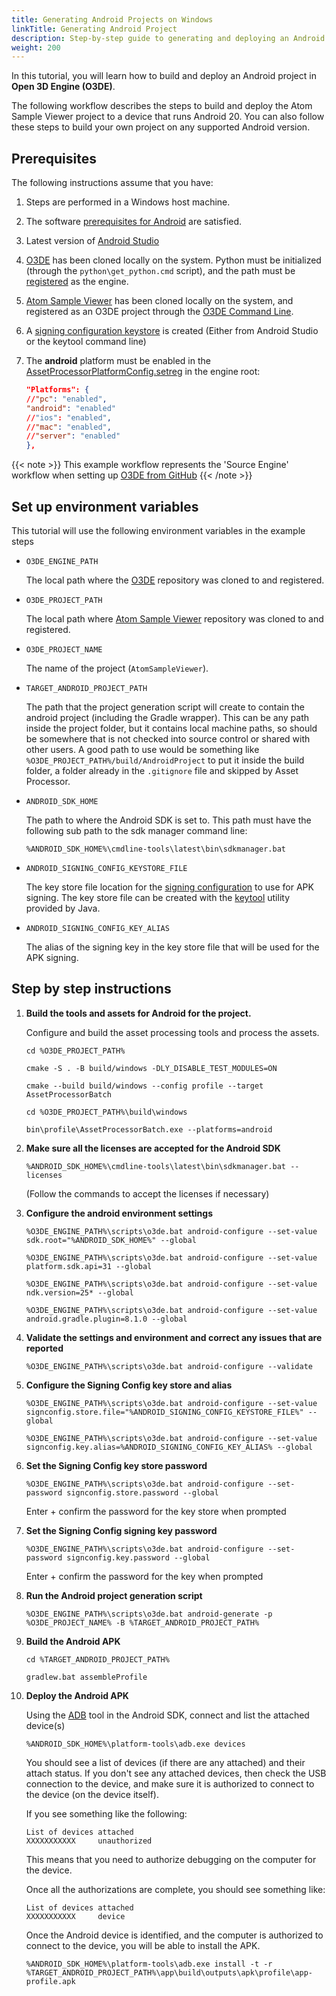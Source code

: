 ```yaml
---
title: Generating Android Projects on Windows
linkTitle: Generating Android Project
description: Step-by-step guide to generating and deploying an Android project for Open 3D Engine (O3DE).
weight: 200
---
```



In this tutorial, you will learn how to build and deploy an Android project in **Open 3D Engine (O3DE)**.

The following workflow describes the steps to build and deploy the Atom Sample Viewer project to a device that runs Android 20. You can also follow these steps to build your own project on any supported Android version. 

## Prerequisites

The following instructions assume that you have:

1.  Steps are performed in a Windows host machine.
1.  The software [prerequisites for Android](docs/user-guide/platforms/android#prerequisite-software-and-packages) are satisfied.
1.  Latest version of [Android Studio](https://developer.android.com/studio)

1.  [O3DE](https://github.com/o3de/o3de.git) has been cloned locally on the system. Python must be initialized (through the `python\get_python.cmd` script), and the path must be [registered](/docs/welcome-guide/setup/setup-from-github/building-windows/#register-the-engine) as the engine.
1.  [Atom Sample Viewer](https://github.com/o3de/o3de-atom-sampleviewer.git) has been cloned locally on the system, and registered as an O3DE project through the [O3DE Command Line](docs/user-guide/project-config/cli-reference#register).
1.  A [signing configuration keystore](/docs/user-guide/platforms/android#apk-signing) is created (Either from Android Studio or the keytool command line)
1.  The **android** platform must be enabled in the [AssetProcessorPlatformConfig.setreg](https://github.com/o3de/o3de/blob/324c0317e9cf61428d3bec492c7ba243a08718f9/Registry/AssetProcessorPlatformConfig.setreg#L64-L70) in the engine root:
    ```json
    "Platforms": {
    //"pc": "enabled",
    "android": "enabled"
    //"ios": "enabled",
    //"mac": "enabled",
    //"server": "enabled"
    },
    ```

{{< note >}}
This example workflow represents the 'Source Engine' workflow when setting up [O3DE from GitHub](/docs/welcome-guide/setup/setup-from-github)
{{< /note >}}


## Set up environment variables

This tutorial will use the following environment variables in the example steps

- `O3DE_ENGINE_PATH`

  The local path where the [O3DE](https://github.com/o3de/o3de.git) repository was cloned to and registered.

- `O3DE_PROJECT_PATH`

  The local path where [Atom Sample Viewer](https://github.com/o3de/o3de-atom-sampleviewer.git) repository was cloned to and registered.

- `O3DE_PROJECT_NAME`

  The name of the project (`AtomSampleViewer`).

- `TARGET_ANDROID_PROJECT_PATH`

  The path that the project generation script will create to contain the android project (including the Gradle wrapper).  This can be any path inside the project folder, but it contains local machine paths, so should be somewhere that is not checked into source control or shared with other users.  A good path to use would be something like `%O3DE_PROJECT_PATH%/build/AndroidProject` to put it inside the build folder, a folder already in the `.gitignore` file and skipped by Asset Processor.

- `ANDROID_SDK_HOME`

  The path to where the Android SDK is set to. This path must have the following sub path to the sdk manager command line:
  ```
  %ANDROID_SDK_HOME%\cmdline-tools\latest\bin\sdkmanager.bat

- `ANDROID_SIGNING_CONFIG_KEYSTORE_FILE`

  The key store file location for the [signing configuration](/docs/user-guide/platforms/android#APK_Signing) to use for APK signing. The key store file can be created with the [keytool](https://docs.oracle.com/en/java/javase/17/docs/specs/man/keytool.html) utility provided by Java. 

- `ANDROID_SIGNING_CONFIG_KEY_ALIAS`

  The alias of the signing key in the key store file that will be used for the APK signing.

## Step by step instructions


1. **Build the tools and assets for Android for the project.**

   Configure and build the asset processing tools and process the assets.

   ```
   cd %O3DE_PROJECT_PATH%

   cmake -S . -B build/windows -DLY_DISABLE_TEST_MODULES=ON

   cmake --build build/windows --config profile --target AssetProcessorBatch

   cd %O3DE_PROJECT_PATH%\build\windows

   bin\profile\AssetProcessorBatch.exe --platforms=android

   ```

1. **Make sure all the licenses are accepted for the Android SDK**

   ```
   %ANDROID_SDK_HOME%\cmdline-tools\latest\bin\sdkmanager.bat --licenses
   ```
   (Follow the commands to accept the licenses if necessary)

1. **Configure the android environment settings**

   ```
   %O3DE_ENGINE_PATH%\scripts\o3de.bat android-configure --set-value sdk.root="%ANDROID_SDK_HOME%" --global

   %O3DE_ENGINE_PATH%\scripts\o3de.bat android-configure --set-value platform.sdk.api=31 --global

   %O3DE_ENGINE_PATH%\scripts\o3de.bat android-configure --set-value ndk.version=25* --global

   %O3DE_ENGINE_PATH%\scripts\o3de.bat android-configure --set-value android.gradle.plugin=8.1.0 --global

   ```

1. **Validate the settings and environment and correct any issues that are reported**

   ```
   %O3DE_ENGINE_PATH%\scripts\o3de.bat android-configure --validate
   ```

1. **Configure the Signing Config key store and alias**

   ```
   %O3DE_ENGINE_PATH%\scripts\o3de.bat android-configure --set-value signconfig.store.file="%ANDROID_SIGNING_CONFIG_KEYSTORE_FILE%" --global

   %O3DE_ENGINE_PATH%\scripts\o3de.bat android-configure --set-value signconfig.key.alias=%ANDROID_SIGNING_CONFIG_KEY_ALIAS% --global
   ```

1. **Set the Signing Config key store password**

   ```
   %O3DE_ENGINE_PATH%\scripts\o3de.bat android-configure --set-password signconfig.store.password --global
   ```
   Enter + confirm the password for the key store when prompted

1. **Set the Signing Config signing key password**
   ```
   %O3DE_ENGINE_PATH%\scripts\o3de.bat android-configure --set-password signconfig.key.password --global
   ```
   Enter + confirm the password for the key when prompted

1. **Run the Android project generation script**

   ```
   %O3DE_ENGINE_PATH%\scripts\o3de.bat android-generate -p %O3DE_PROJECT_NAME% -B %TARGET_ANDROID_PROJECT_PATH%
   ```

1. **Build the Android APK**

   ```
   cd %TARGET_ANDROID_PROJECT_PATH%

   gradlew.bat assembleProfile

   ```

1. **Deploy the Android APK**

   Using the [ADB](https://developer.android.com/tools/adb) tool in the Android SDK, connect and list the attached device(s)

   ```
   %ANDROID_SDK_HOME%\platform-tools\adb.exe devices
   ```
   
   You should see a list of devices (if there are any attached) and their attach status. If you don't see any attached devices, then check the USB connection to the device, and make sure it is authorized to connect to the device (on the device itself).

   If you see something like the following:
   
   ```
   List of devices attached
   XXXXXXXXXXX     unauthorized
   ```

   This means that you need to authorize debugging on the computer for the device.

   Once all the authorizations are complete, you should see something like:

   ```
   List of devices attached
   XXXXXXXXXXX     device
   ```

   Once the Android device is identified, and the computer is authorized to connect to the device, you will be able to install the APK.

   ```
   %ANDROID_SDK_HOME%\platform-tools\adb.exe install -t -r %TARGET_ANDROID_PROJECT_PATH%\app\build\outputs\apk\profile\app-profile.apk
   ```
   
